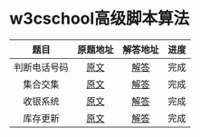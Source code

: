 # w3cschool高级脚本算法

| 题目 | 原题地址 | 解答地址 | 进度 |
|:---:|:---:|:---:|:---:|
| 判断电话号码 | [原文](https://www.w3cschool.cn/codecamp/validate-us-telephone-numbers.html) | [解答](https://github.com/sihai00/training-javascript/tree/master/w3cschool-hard/validate-us-telephone-numbers.js) | 完成 |
| 集合交集 | [原文](https://www.w3cschool.cn/codecamp/symmetric-difference.html) | [解答](https://github.com/sihai00/training-javascript/tree/master/w3cschool-hard/symmetric-difference.js) | 完成 |
| 收银系统 | [原文](https://www.w3cschool.cn/codecamp/exact-change.html) | [解答](https://github.com/sihai00/training-javascript/tree/master/w3cschool-hard/exact-change.js) | 完成 |
| 库存更新 | [原文](https://www.w3cschool.cn/codecamp/inventory-update.html) | [解答](https://github.com/sihai00/training-javascript/tree/master/w3cschool-hard/inventory-update.js) | 完成 |